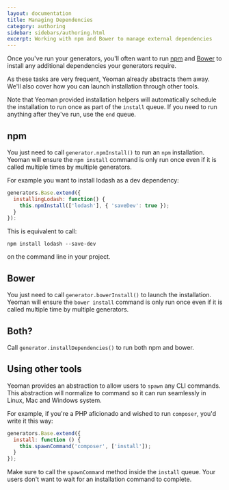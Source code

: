 ```yaml
---
layout: documentation
title: Managing Dependencies
category: authoring
sidebar: sidebars/authoring.html
excerpt: Working with npm and Bower to manage external dependencies
---
```


Once you've run your generators, you'll often want to run [npm](https://www.npmjs.com/) and [Bower](http://bower.io/) to install any additional dependencies your generators require.

As these tasks are very frequent, Yeoman already abstracts them away. We'll also cover how you can launch installation through other tools.

Note that Yeoman provided installation helpers will automatically schedule the installation to run once as part of the `install` queue. If you need to run anything after they've run, use the `end` queue.

## npm

You just need to call `generator.npmInstall()` to run an `npm` installation. Yeoman will ensure the `npm install` command is only run once even if it is called multiple times by multiple generators.

For example you want to install lodash as a dev dependency:

```js
generators.Base.extend({
  installingLodash: function() {
    this.npmInstall(['lodash'], { 'saveDev': true });
  }
}):
```

This is equivalent to call:

```
npm install lodash --save-dev
```

on the command line in your project.


## Bower

You just need to call `generator.bowerInstall()` to launch the installation. Yeoman will ensure the `bower install` command is only run once even if it is called multiple time by multiple generators.

## Both?

Call `generator.installDependencies()` to run both npm and bower.

## Using other tools

Yeoman provides an abstraction to allow users to `spawn` any CLI commands. This abstraction will normalize to command so it can run seamlessly in Linux, Mac and Windows system.

For example, if you're a PHP aficionado and wished to run `composer`, you'd write it this way:

```js
generators.Base.extend({
  install: function () {
    this.spawnCommand('composer', ['install']);
  }
});
```

Make sure to call the `spawnCommand` method inside the `install` queue. Your users don't want to wait for an installation command to complete.
